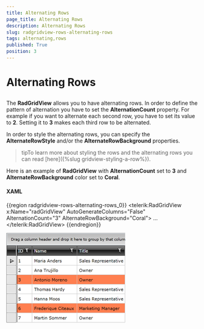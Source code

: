 ```yaml
---
title: Alternating Rows
page_title: Alternating Rows
description: Alternating Rows
slug: radgridview-rows-alternating-rows
tags: alternating,rows
published: True
position: 3
---
```


# Alternating Rows



## 

The __RadGridView__ allows you to have alternating rows. In order to define the pattern of alternation you have to set the __AlternationCount__ property. For example if you want to alternate each second row, you have to set its value to __2__. Setting it to __3__ makes each third row to be alternated.

In order to style the alternating rows, you can specify the __AlternateRowStyle__ and/or the __AlternateRowBackground__ properties.

>tipTo learn more about styling the rows and the alternating rows you can read [here]({%slug gridview-styling-a-row%}).
          

Here is an example of __RadGridView__ with __AlternationCount__ set to __3__ and __AlternateRowBackground__ color set to __Coral__.

#### __XAML__

{{region radgridview-rows-alternating-rows_0}}
	<telerik:RadGridView x:Name="radGridView"
	                         AutoGenerateColumns="False"
	                         AlternationCount="3"
	                         AlternateRowBackground="Coral">
	    ...
	</telerik:RadGridView>
	{{endregion}}

![](images/RadGridView_Rows_Alternating_Rows_01.png)
